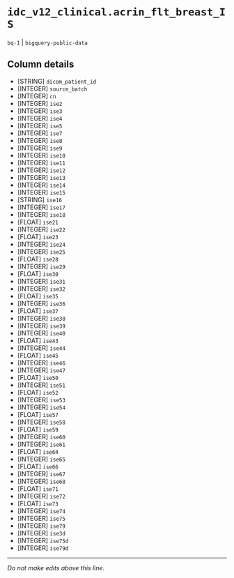 # `idc_v12_clinical.acrin_flt_breast_IS`
`bq-1` | `bigquery-public-data`

## Column details
* [STRING]    `dicom_patient_id`
* [INTEGER]   `source_batch`
* [INTEGER]   `cn`
* [INTEGER]   `ise2`
* [INTEGER]   `ise3`
* [INTEGER]   `ise4`
* [INTEGER]   `ise5`
* [INTEGER]   `ise7`
* [INTEGER]   `ise8`
* [INTEGER]   `ise9`
* [INTEGER]   `ise10`
* [INTEGER]   `ise11`
* [INTEGER]   `ise12`
* [INTEGER]   `ise13`
* [INTEGER]   `ise14`
* [INTEGER]   `ise15`
* [STRING]    `ise16`
* [INTEGER]   `ise17`
* [INTEGER]   `ise18`
* [FLOAT]     `ise21`
* [INTEGER]   `ise22`
* [FLOAT]     `ise23`
* [INTEGER]   `ise24`
* [INTEGER]   `ise25`
* [FLOAT]     `ise28`
* [INTEGER]   `ise29`
* [FLOAT]     `ise30`
* [INTEGER]   `ise31`
* [INTEGER]   `ise32`
* [FLOAT]     `ise35`
* [INTEGER]   `ise36`
* [FLOAT]     `ise37`
* [INTEGER]   `ise38`
* [INTEGER]   `ise39`
* [INTEGER]   `ise40`
* [FLOAT]     `ise43`
* [INTEGER]   `ise44`
* [FLOAT]     `ise45`
* [INTEGER]   `ise46`
* [INTEGER]   `ise47`
* [FLOAT]     `ise50`
* [INTEGER]   `ise51`
* [FLOAT]     `ise52`
* [INTEGER]   `ise53`
* [INTEGER]   `ise54`
* [FLOAT]     `ise57`
* [INTEGER]   `ise58`
* [FLOAT]     `ise59`
* [INTEGER]   `ise60`
* [INTEGER]   `ise61`
* [FLOAT]     `ise64`
* [INTEGER]   `ise65`
* [FLOAT]     `ise66`
* [INTEGER]   `ise67`
* [INTEGER]   `ise68`
* [FLOAT]     `ise71`
* [INTEGER]   `ise72`
* [FLOAT]     `ise73`
* [INTEGER]   `ise74`
* [INTEGER]   `ise75`
* [INTEGER]   `ise79`
* [INTEGER]   `ise3d`
* [INTEGER]   `ise75d`
* [INTEGER]   `ise79d`

-------------------------------------------------------------------------------
*Do not make edits above this line.*
